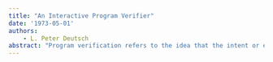 ```yaml
---
title: "An Interactive Program Verifier"
date: '1973-05-01'
authors: 
    - L. Peter Deutsch
abstract: "Program verification refers to the idea that the intent or effect of a program can be stated in a precise way that is not a simple 'rewording' of the program itself, and that one can prove (in the mathematical sense) that a program actually conforms to a given statement of intent. This thesis describes a software system which can verify (prove) some non-trivial programs automatically. The system described here is organized in a novel manner compared to most other theorem-proving systems. It has a great deal of specific knowledge about integers and arrays of integers, yet it is not 'special-purpose', since this knowledge is represented in procedures which are separate from the underlying structure of the system. It also incorporates some knowledge, gained by the author from both experiment and introspection, about how programs are often constructed, and uses this knowledge to guide the proof process. It uses its knowledge, plus contextual information from the program being verified, to simplify the theorems dramatically as they are being constructed, rather than relying on a super-powerful proof procedure. The system also provides for interactive editing of programs and assertions, and for detailed human control of the proof process when the system cannot produce a proof (or counter-example) on its own."
---
```


